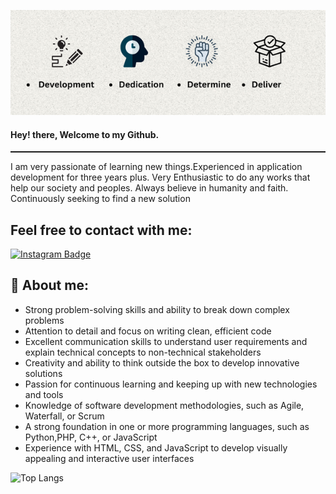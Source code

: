 ![Header image](https://raw.githubusercontent.com/arifulthejedi/arifulthejedi/main/src/img/Development.png)

<div>
  <h4>Hey! there, Welcome to my Github.</h4>
<hr style="width:100%;height:2px;">
 <p>
     I am very passionate of learning new things.Experienced in application development for three years plus.
     Very Enthusiastic to do any works that help our
     society and peoples. Always believe in humanity and faith. Continuously seeking to find a new solution
 </p>
</div>

## Feel free to contact with me:
[![Instagram Badge](https://img.shields.io/badge/-roshanjayraj-e4405f?style=flat-square&logo=Instagram&logoColor=white&link=https://www.instagram.com/roshanjayraj/)](https://www.instagram.com/roshanjayraj/)


## 🤖 About me:
- Strong problem-solving skills and ability to break down complex problems
- Attention to detail and focus on writing clean, efficient code
- Excellent communication skills to understand user requirements and explain technical concepts to non-technical stakeholders
- Creativity and ability to think outside the box to develop innovative solutions
- Passion for continuous learning and keeping up with new technologies and tools
- Knowledge of software development methodologies, such as Agile, Waterfall, or Scrum
- A strong foundation in one or more programming languages, such as Python,PHP, C++, or JavaScript
- Experience with HTML, CSS, and JavaScript to develop visually appealing and interactive user interfaces




![Top Langs](https://github-readme-stats.vercel.app/api/top-langs/?username=arifulthejedi)

